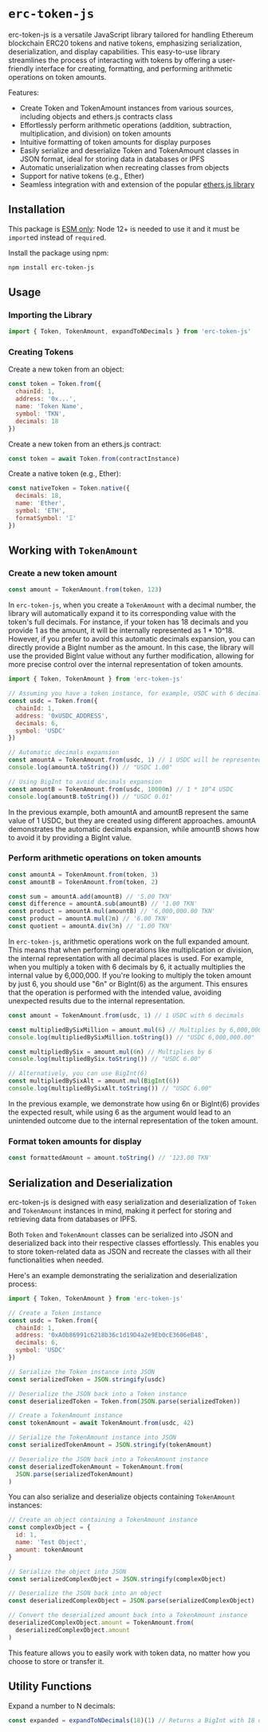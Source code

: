 # `erc-token-js`

erc-token-js is a versatile JavaScript library tailored for handling Ethereum blockchain ERC20 tokens and native tokens, emphasizing serialization, deserialization, and display capabilities. This easy-to-use library streamlines the process of interacting with tokens by offering a user-friendly interface for creating, formatting, and performing arithmetic operations on token amounts.

Features:

- Create Token and TokenAmount instances from various sources, including objects and ethers.js contracts class
- Effortlessly perform arithmetic operations (addition, subtraction, multiplication, and division) on token amounts
- Intuitive formatting of token amounts for display purposes
- Easily serialize and deserialize Token and TokenAmount classes in JSON format, ideal for storing data in databases or IPFS
- Automatic unserialization when recreating classes from objects
- Support for native tokens (e.g., Ether)
- Seamless integration with and extension of the popular [ethers.js library](https://docs.ethers.io/)

## Installation

This package is [ESM only](https://gist.github.com/sindresorhus/a39789f98801d908bbc7ff3ecc99d99c):
Node 12+ is needed to use it and it must be `import`ed instead of `require`d.

Install the package using npm:

```bash
npm install erc-token-js
```

## Usage

### Importing the Library

```javascript
import { Token, TokenAmount, expandToNDecimals } from 'erc-token-js'
```

### Creating Tokens

Create a new token from an object:

```javascript
const token = Token.from({
  chainId: 1,
  address: '0x...',
  name: 'Token Name',
  symbol: 'TKN',
  decimals: 18
})
```

Create a new token from an ethers.js contract:

```javascript
const token = await Token.from(contractInstance)
```

Create a native token (e.g., Ether):

```javascript
const nativeToken = Token.native({
  decimals: 18,
  name: 'Ether',
  symbol: 'ETH',
  formatSymbol: 'Ξ'
})
```

## Working with `TokenAmount`

### Create a new token amount

```javascript
const amount = TokenAmount.from(token, 123)
```

In `erc-token-js`, when you create a `TokenAmount` with a decimal number, the library will automatically expand it to its corresponding value with the token's full decimals. For instance, if your token has 18 decimals and you provide 1 as the amount, it will be internally represented as 1 \* 10^18. However, if you prefer to avoid this automatic decimals expansion, you can directly provide a BigInt number as the amount. In this case, the library will use the provided BigInt value without any further modification, allowing for more precise control over the internal representation of token amounts.

```javascript
import { Token, TokenAmount } from 'erc-token-js'

// Assuming you have a token instance, for example, USDC with 6 decimals
const usdc = Token.from({
  chainId: 1,
  address: '0xUSDC_ADDRESS',
  decimals: 6,
  symbol: 'USDC'
})

// Automatic decimals expansion
const amountA = TokenAmount.from(usdc, 1) // 1 USDC will be represented as 1 * 10^6 internally
console.log(amountA.toString()) // "USDC 1.00"

// Using BigInt to avoid decimals expansion
const amountB = TokenAmount.from(usdc, 10000n) // 1 * 10^4 USDC
console.log(amountB.toString()) // "USDC 0.01"
```

In the previous example, both amountA and amountB represent the same value of 1 USDC, but they are created using different approaches. amountA demonstrates the automatic decimals expansion, while amountB shows how to avoid it by providing a BigInt value.

### Perform arithmetic operations on token amounts

```javascript
const amountA = TokenAmount.from(token, 3)
const amountB = TokenAmount.from(token, 2)

const sum = amountA.add(amountB) // '5.00 TKN'
const difference = amountA.sub(amountB) // '1.00 TKN'
const product = amountA.mul(amountB) // '6,000,000.00 TKN'
const product = amountA.mul(2n) // '6.00 TKN'
const quotient = amountA.div(3n) // '1.00 TKN'
```

In `erc-token-js`, arithmetic operations work on the full expanded amount. This means that when performing operations like multiplication or division, the internal representation with all decimal places is used. For example, when you multiply a token with 6 decimals by 6, it actually multiplies the internal value by 6,000,000. If you're looking to multiply the token amount by just 6, you should use "6n" or BigInt(6) as the argument. This ensures that the operation is performed with the intended value, avoiding unexpected results due to the internal representation.

```javascript
const amount = TokenAmount.from(usdc, 1) // 1 USDC with 6 decimals

const multipliedBySixMillion = amount.mul(6) // Multiplies by 6,000,000
console.log(multipliedBySixMillion.toString()) // "USDC 6,000,000.00"

const multipliedBySix = amount.mul(6n) // Multiplies by 6
console.log(multipliedBySix.toString()) // "USDC 6.00"

// Alternatively, you can use BigInt(6)
const multipliedBySixAlt = amount.mul(BigInt(6))
console.log(multipliedBySixAlt.toString()) // "USDC 6.00"
```

In the previous example, we demonstrate how using 6n or BigInt(6) provides the expected result, while using 6 as the argument would lead to an unintended outcome due to the internal representation of the token amount.

### Format token amounts for display

```javascript
const formattedAmount = amount.toString() // '123.00 TKN'
```

## Serialization and Deserialization

erc-token-js is designed with easy serialization and deserialization of `Token` and `TokenAmount` instances in mind, making it perfect for storing and retrieving data from databases or IPFS.

Both `Token` and `TokenAmount` classes can be serialized into JSON and deserialized back into their respective classes effortlessly. This enables you to store token-related data as JSON and recreate the classes with all their functionalities when needed.

Here's an example demonstrating the serialization and deserialization process:

```javascript
import { Token, TokenAmount } from 'erc-token-js'

// Create a Token instance
const usdc = Token.from({
  chainId: 1,
  address: '0xA0b86991c6218b36c1d19D4a2e9Eb0cE3606eB48',
  decimals: 6,
  symbol: 'USDC'
})

// Serialize the Token instance into JSON
const serializedToken = JSON.stringify(usdc)

// Deserialize the JSON back into a Token instance
const deserializedToken = Token.from(JSON.parse(serializedToken))

// Create a TokenAmount instance
const tokenAmount = await TokenAmount.from(usdc, 42)

// Serialize the TokenAmount instance into JSON
const serializedTokenAmount = JSON.stringify(tokenAmount)

// Deserialize the JSON back into a TokenAmount instance
const deserializedTokenAmount = TokenAmount.from(
  JSON.parse(serializedTokenAmount)
)
```

You can also serialize and deserialize objects containing `TokenAmount` instances:

```javascript
// Create an object containing a TokenAmount instance
const complexObject = {
  id: 1,
  name: 'Test Object',
  amount: tokenAmount
}

// Serialize the object into JSON
const serializedComplexObject = JSON.stringify(complexObject)

// Deserialize the JSON back into an object
const deserializedComplexObject = JSON.parse(serializedComplexObject)

// Convert the deserialized amount back into a TokenAmount instance
deserializedComplexObject.amount = TokenAmount.from(
  deserializedComplexObject.amount
)
```

This feature allows you to easily work with token data, no matter how you choose to store or transfer it.

## Utility Functions

Expand a number to N decimals:

```javascript
const expanded = expandToNDecimals(18)(1) // Returns a BigInt with 18 decimals
```
